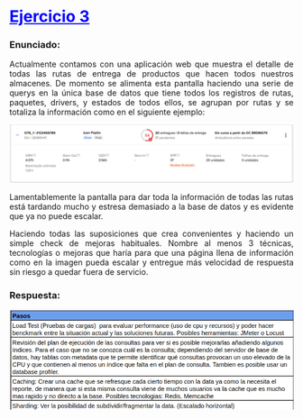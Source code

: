 # <span style="color:blue"><u>Ejercicio 3</u></span>
### Enunciado:

<div style="text-align: justify">Actualmente contamos con una aplicación web que muestra el detalle de todas las rutas de entrega de productos que hacen todos nuestros almacenes. De momento se alimenta esta pantalla haciendo una serie de querys en la única base de datos que tiene todos los registros de rutas, paquetes, drivers, y estados de todos ellos, se agrupan por rutas y se totaliza la información como en el siguiente ejemplo:</div>

<p align="center"><img src="./assets/exercise3_example.png" width="600"/></p>

<div style="text-align: justify">Lamentablemente la pantalla para dar toda la información de todas las rutas está tardando mucho y estresa demasiado a la base de datos y es evidente que ya no puede escalar.

Haciendo todas las suposiciones que crea convenientes y haciendo un simple check de mejoras habituales. Nombre al menos 3 técnicas, tecnologías o mejoras que haría para que una página llena de información como en la imagen pueda escalar y entregue más velocidad de respuesta sin riesgo a quedar fuera de servicio.</div>


### Respuesta:

<p align="center"><img src="./assets/exercise3_answer.png" width="600"/></p>
